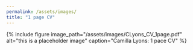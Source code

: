 ```yaml
---
permalink: /assets/images/
title: "1 page CV"
---
```


{% include figure image_path="/assets/images/CLyons_CV_1page.pdf" alt="this is a placeholder image" caption="Camilla Lyons: 1 pace CV" %}
